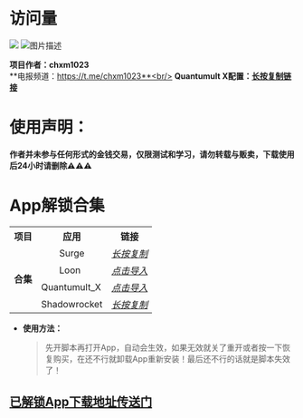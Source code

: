 # 访问量

![](http://profile-counter.glitch.me/chxm1023_Script_X/count.svg)
![图片描述](https://raw.githubusercontent.com/chxm1023/Task/main/icon/LP.PNG)

**项目作者：chxm1023**<br/>
**电报频道：https://t.me/chxm1023**<br/>
**Quantumult X配置：[长按复制链接](https://ghproxy.com/https://raw.githubusercontent.com/chxm1023/Script_X/main/Quantumult_X.conf)**<br/>

# 使用声明：
**作者并未参与任何形式的金钱交易，仅限测试和学习，请勿转载与贩卖，下载使用后24小时请删除⚠️⚠️⚠️**

# App解锁合集

<table>
<tr> <th> 项目 </th> <th> 应用 </th> <th> 链接 </th> </tr ><tr>
<td rowspan="4"><strong>合集</strong></td>
	 <td > 	&emsp;&emsp;Surge </td> <td ><a href="https://raw.githubusercontent.com/chxm1023/Script_X/main/Collections.sgmodule"><em>长按复制</em></a></td> 
    </tr>
	<tr>
	 <td > 	&emsp;&emsp;Loon </td> <td ><a href="https://www.nsloon.com/openloon/import?plugin=https://raw.githubusercontent.com/chxm1023/Script_X/main/Collections.plugin"><em> 点击导入</em></a></td> 
    </tr>
	<tr>
	 <td > Quantumult_X </td> <td ><a href="https://quantumult.app/x/open-app/add-resource?remote-resource=%7B%0A%20%20%22rewrite_remote%22%20%3A%20%5B%0A%20%20%20%20%22https%3A%2F%2Fghproxy.com%2Fhttps%3A%2F%2Fraw.githubusercontent.com%2Fchxm1023%2FScript_X%2Fmain%2FCollections.conf%2C%20tag%3DAPP%E8%A7%A3%E9%94%81%E5%90%88%E9%9B%86%2C%20update-interval%3D172800%2C%20opt-parser%3Dfalse%2C%20enabled%3Dtrue%22%0A%20%20%5D%0A%7D"><em> 点击导入</em></a></td>
    </tr> 
    	<tr>
	 <td > Shadowrocket </td> <td ><a href="https://raw.githubusercontent.com/chxm1023/Script_X/main/Collections.sgmodule"><em> 长按复制 </em></a></td>
    </tr>
    	<tr>
</table>

* **使用方法：** 
  >先开脚本再打开App，自动会生效，如果无效就关了重开或者按一下恢复购买，在还不行就卸载App重新安装！最后还不行的话就是脚本失效了！


## [已解锁App下载地址传送门](https://github.com/chxm1023/Rewrite/blob/main/README.md#%E8%A7%A3%E9%94%81app%E4%B8%8B%E8%BD%BD%E5%9C%B0%E5%9D%80)
